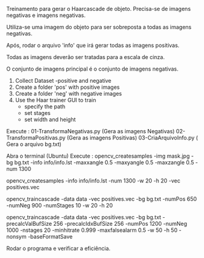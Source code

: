 Treinamento para gerar o Haarcascade de objeto.
Precisa-se de imagens negativas e imagens negativas.

Utiliza-se uma imagem do objeto para ser sobreposta a todas as imagens negativas.

Após, rodar o arquivo 'info' que irá gerar todas as imagens positivas.

Todas as imagens deverão ser tratadas para a escala de cinza.

O conjunto de imagens principal é o conjunto de imagens negativas.


1. Collect Dataset
	-positive and negative
2. Create a folder 'pos' with positive images
3. Create a folder 'neg' with negative images
4. Use the Haar trainer GUI to train
	- specify the path
	- set stages
	- set width and height

Execute : 
01-TransformaNegativas.py (Gera as imagens Negativas)
02-TransformaPositivas.py (Gera as imagens Positivas)
03-CriaArquivoInfo.py ( Gera o arquivo bg.txt)

Abra o terminal (Ubuntu)
Execute : 
opencv_createsamples -img mask.jpg -bg bg.txt -info info/info.lst -maxxangle 0.5 -maxyangle 0.5 -maxzangle 0.5 -num 1300

opencv_createsamples -info info/info.lst -num 1300 -w 20 -h 20 -vec positives.vec

opencv_traincascade -data data -vec positives.vec -bg bg.txt -numPos 650 -numNeg 900 -numStages 10 -w 20 -h 20

opencv_traincascade -data data -vec positives.vec -bg bg.txt -precalcValBufSize 256 -precalcIdxBufSize 256 -numPos 1200 -numNeg 1000 -nstages 20 -minhitrate 0.999 -maxfalsealarm 0.5 -w 50 -h 50 -nonsym -baseFormatSave

Rodar o programa e verificar a eficiência.






















